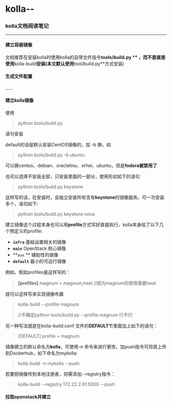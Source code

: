 # kolla--
### kolla文档阅读笔记

----------



#### 建立容器镜像 

文档推荐在安装kolla时使用kolla的自带文件指令**tools/build.py ** ，而不是直接使用**kolla-build**安装(本文默认使用**tool/build.py**方式安装)

#### 生成文件配置

......

#### 建立kolla镜像

使用

> python tools/build.py

语句安装

default的话是默认安装CentOS镜像的，加 -b 换，如

> python  tools/build.py -b ubuntu

可以换centos、debian、oraclelinu、xrhel、ubuntu，但是**fodora被禁用了**

也可以选择不安装全部，只安装里面的一部分，使用形如如下的语句

> python tools/build.py keystone

这样写的话，在安装时，会独立安装所有含有**keystone**的镜像服务。可一次安装多个，语句如下:

> python tools/build.py keystone nova

建立镜像这个过程本身也可以用**profile**方式写好直接执行，kolla本身给了以下几个预定义的profile:

- **`infra`** 基础设置相关的镜像
- **`main`** OpenStack 核心镜像
- **`aux` ** 辅助性的镜像
- **`default`** 最小的可运行镜像

例如，假如profiles是这样写的：

> **[profiles]**
> magnum = magnum,heat  //因为magnum的使用需要heat

就可以这样写来实现镜像布置

> kolla-build --profile magnum
>
> //不确定python tools/build.py  --profile magnum 行不行

另一种写法就是在kolla-build.conf 文件的**DEFAULT**节里面加上如下的语句：

> [DEFAULT]
> profile = magnum

镜像建立的默认命名为**kolla**，可使用-n 命令来进行更改，加push指令可将其上传到Dockerhub，如下命名为mykolla:

> kolla-build -n mykolla --push

若要把镜像传到本地注册表，则需添加--registry指令：

> kolla-build --registry 172.22.2.81:5000 --push



#### 拉取openstack并建立















